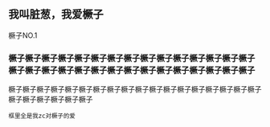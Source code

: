 ## 我叫脏葱，我爱橛子

橛子NO.1

### 橛子橛子橛子橛子橛子橛子橛子橛子橛子橛子橛子橛子橛子橛子橛子橛子橛子橛子橛子橛子橛子橛子橛子橛子橛子橛子橛子橛子橛子橛子

橛子橛子橛子橛子橛子橛子橛子橛子橛子橛子橛子橛子橛子橛子橛子橛子橛子橛子橛子橛子橛子橛子橛子橛子

```
框里全是我zc对橛子的爱
```

